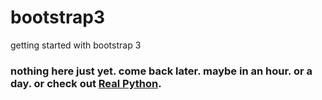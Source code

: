 bootstrap3
==========

getting started with bootstrap 3

### nothing here just yet. come back later. maybe in an hour. or a day. or check out [Real Python](http://www.realpython.com).

